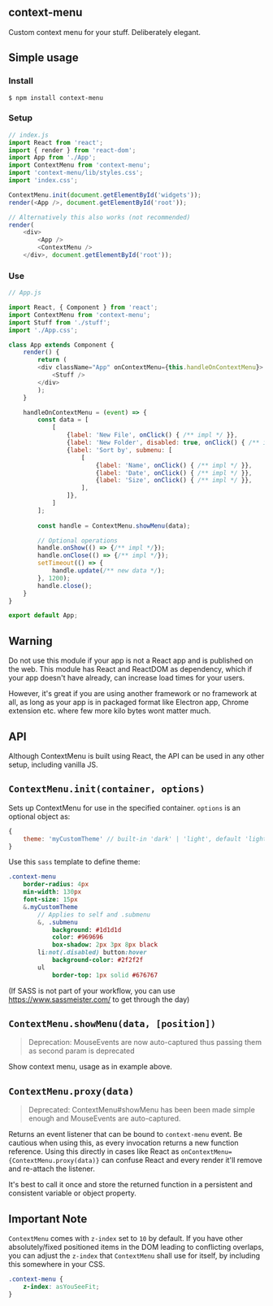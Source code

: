 ## context-menu

Custom context menu for your stuff. Deliberately elegant.

## Simple usage
### Install
```terminal
$ npm install context-menu
```

### Setup
```javascript
// index.js
import React from 'react';
import { render } from 'react-dom';
import App from './App';
import ContextMenu from 'context-menu';
import 'context-menu/lib/styles.css';
import 'index.css';

ContextMenu.init(document.getElementById('widgets'));
render(<App />, document.getElementById('root'));

// Alternatively this also works (not recommended)
render(
    <div>
        <App />
        <ContextMenu />
    </div>, document.getElementById('root'));
```
### Use
```javascript
// App.js

import React, { Component } from 'react';
import ContextMenu from 'context-menu';
import Stuff from './stuff';
import './App.css';

class App extends Component {
    render() {
        return (
        <div className="App" onContextMenu={this.handleOnContextMenu}>
            <Stuff />
        </div>
        );
    }

    handleOnContextMenu = (event) => {
        const data = [
            [
                {label: 'New File', onClick() { /** impl */ }},
                {label: 'New Folder', disabled: true, onClick() { /** impl */ }},
                {label: 'Sort by', submenu: [
                    [
                        {label: 'Name', onClick() { /** impl */ }},
                        {label: 'Date', onClick() { /** impl */ }},
                        {label: 'Size', onClick() { /** impl */ }},
                    ],
                ]},
            ]
        ];
        
        const handle = ContextMenu.showMenu(data);

        // Optional operations
        handle.onShow(() => {/** impl */});
        handle.onClose(() => {/** impl */});
        setTimeout(() => {
            handle.update(/** new data */);
        }, 1200);
        handle.close();
    }
}

export default App;

```

## Warning

Do not use this module if your app is not a React app and is published on the web. This module has React and ReactDOM as dependency, which if your app doesn't have already, can increase load times for your users.

However, it's great if you are using another framework or no framework at all, as long as your app is in packaged format like Electron app, Chrome extension etc. where few more kilo bytes wont matter much.

## API
Although ContextMenu is built using React, the API can be used in any other setup, including vanilla JS.

## `ContextMenu.init(container, options)`

Sets up ContextMenu for use in the specified container. `options` is an optional object as:
```javascript
{
    theme: 'myCustomTheme' // built-in 'dark' | 'light', default 'light'
}
```

Use this `sass` template to define theme:
```sass
.context-menu
    border-radius: 4px
    min-width: 130px
    font-size: 15px
    &.myCustomTheme
        // Applies to self and .submenu
        &, .submenu
            background: #1d1d1d
            color: #969696
            box-shadow: 2px 3px 8px black
        li:not(.disabled) button:hover
            background-color: #2f2f2f
        ul
            border-top: 1px solid #676767
```

(If SASS is not part of your workflow, you can use https://www.sassmeister.com/ to get through the day)

## `ContextMenu.showMenu(data, [position])`
> Deprecation: MouseEvents are now auto-captured thus passing them as second param is deprecated

Show context menu, usage as in example above.

## `ContextMenu.proxy(data)`
> Deprecated: ContextMenu#showMenu has been been made simple enough and MouseEvents are auto-captured.

Returns an event listener that can be bound to `context-menu` event. Be cautious when using this, as every invocation returns a new function reference. Using this directly in cases like React as `onContextMenu={ContextMenu.proxy(data)}` can confuse React and every render it'll remove and re-attach the listener.

It's best to call it once and store the returned function in a persistent and consistent variable or object property.

## Important Note

`ContextMenu` comes with `z-index` set to `10` by default. If you have other absolutely/fixed positioned items in the DOM leading to conflicting overlaps, you can adjust the `z-index` that `ContextMenu` shall use for itself, by including this somewhere in your CSS.

```css
.context-menu {
    z-index: asYouSeeFit;
}
```

